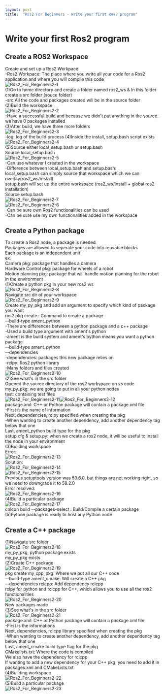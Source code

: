 ```yaml
---
layout: post
title:  "Ros2 For Beginners - Write your first Ros2 program"
---
```

# Write your first Ros2 program

## Create a ROS2 Workspace
Create and set up a Ros2 Workpace <br/>
-Ros2 Workpace: The place where you write all your code for a Ros2 application and where you will compile this code <br/> 
![Ros2_For_Beginners2-1](https://github.com/growingpenguin/growingpenguin.github.io/assets/110277903/2293b509-fd56-40d6-a97d-07641d9249dc) <br/>
(1)Go to home directory and create a folder named ros2_ws & In this folder create a src folder (souce folder)<br/>
-src:All the code and packages created will be in the source folder <br/> 
(2)Build the workspace <br/>
![Ros2_For_Beginners2-2](https://github.com/growingpenguin/growingpenguin.github.io/assets/110277903/991a5ded-b22d-49f5-a981-9cab3e080eeb) <br/>
-Have a successful build and because we didn't put anything in the source, we have 0 packages installed <br/>
(3)After build, we have three more folders <br/>
![Ros2_For_Beginners2-3](https://github.com/growingpenguin/growingpenguin.github.io/assets/110277903/b0dd7de0-4e63-4ee0-95bd-93fc58f8de1a) <br/>
-log: log of the build process 
(4)Inside the install, setup.bash script exists <br/>
![Ros2_For_Beginners2-4](https://github.com/growingpenguin/growingpenguin.github.io/assets/110277903/599343a7-410b-497f-9885-714121141872) <br/>
(5)Source either local_setup.bash or setup.bash <br/>
Source local_setup.bash <br/>
![Ros2_For_Beginners2-5](https://github.com/growingpenguin/growingpenguin.github.io/assets/110277903/aba7a754-b83e-4804-8399-1e714dda418b)<br/>
-Can use whatever I created in the workspace <br/>
-Difference between local_setup.bash and setup.bash: <br/>
local_setup.bash can simply source that workspace which we can overlay(ros2_ws/install) <br/>
setup.bash will set up the entire workspace (ros2_ws/install + global ros2 installation) <br/>
Source setup.bash <br/>
![Ros2_For_Beginners2-7](https://github.com/growingpenguin/growingpenguin.github.io/assets/110277903/8c160ece-0bb4-46cf-afee-285a9ccb3d06)<br/>
![Ros2_For_Beginners2-6](https://github.com/growingpenguin/growingpenguin.github.io/assets/110277903/d32aa15a-1666-4638-8b2f-b4e78e55f466)<br/>
-Can be sure own Ros2 functionalities can be used <br/>
-Can be sure use my own functionalities added in the workspace <br/>

## Create a Python package
To create a Ros2 node, a package is needed <br/>
Packages are allowed to seperate your code into reusable blocks <br/>
Each package is an independent unit <br/>
ex. <br/>
Camera pkg: package that handles a camera <br/>
Hardware Control pkg: package for wheels of a robot <br/>
Motion planning pkg: package that will handle motion planning for the robot in the environment <br/>
(1)Create a python pkg in your new ros2 ws <br/>
![Ros2_For_Beginners2-8](https://github.com/growingpenguin/growingpenguin.github.io/assets/110277903/e7fde2e1-fbd8-4a43-b19e-5d83c3492010)<br/>
Navigate src dir of your workspace <br/>
![Ros2_For_Beginners2-9](https://github.com/growingpenguin/growingpenguin.github.io/assets/110277903/2fc7d36a-d5b0-4641-b15b-86b5d515489f)<br/>
Create my_py_pkg and add an argument to specify which kind of package you want<br/>
ros2 pkg create <package name>: Command to create a package <br/>
--build-type ament_python <br/>
-There are differences between a python package and a c++ package <br/>
-Used a build type argument with ament's python <br/>
-ament is the build system and ament's python means you want a python package <br/>
--build-type ament_python <br/>
--dependencies <dependencies> <br/>
-dependencies: packages this new package relies on <br/>
-rclpy: Ros2 python library <br/>
-Many folders and files created <br/>
![Ros2_For_Beginners2-10](https://github.com/growingpenguin/growingpenguin.github.io/assets/110277903/3f9e4b5b-1260-4404-94f5-a0efa08a7eac)<br/>
(2)See what's in the src folder <br/>
Opened the source directory of the ros2 workspace on vs code <br/>
my_py_pkg: we are going to put in all your python nodes <br/>
test: containing test files <br/>
![Ros2_For_Beginners2-11](https://github.com/growingpenguin/growingpenguin.github.io/assets/110277903/524a0a35-a957-414a-b694-a2226932214f)![Ros2_For_Beginners2-12](https://github.com/growingpenguin/growingpenguin.github.io/assets/110277903/85ad904e-6490-4c25-9e97-2b4e7e019584)<br/>
package.xml: C++ or Python package will contain a package.xml file <br/>
-First is the name of information  <br/>
Next, dependencies, rclpy specified when creating the pkg <br/>
-When wanting to create another dependency, add another dependency tag below that one <br/>
Last, ament_python build type for the pkg <br/>
setup.cfg & setup.py: when we create a ros2 node, it will be useful to install the node in your environment <br/>
(3)Building workspace <br/>
Error: <br/>
![Ros2_For_Beginners2-13](https://github.com/growingpenguin/growingpenguin.github.io/assets/110277903/b469899c-5bfe-4c20-a762-a0ba233f51d7)<br/>
Solution: <br/>
![Ros2_For_Beginners2-14](https://github.com/growingpenguin/growingpenguin.github.io/assets/110277903/11ded559-9e61-4297-9414-80f919ad7bc2)<br/>
![Ros2_For_Beginners2-15](https://github.com/growingpenguin/growingpenguin.github.io/assets/110277903/aed9743b-e862-4367-9075-fca10d645061)<br/>
Previous setuptools version was 59.6.0, but things are not working right, so we need to downgrade it to 58.2.0 <br/>
Error resolved: <br/>
![Ros2_For_Beginners2-16](https://github.com/growingpenguin/growingpenguin.github.io/assets/110277903/7008fc08-6194-4c05-8659-92a8d25f4d67)<br/>
(4)Build a particular package <br/>
![Ros2_For_Beginners2-17](https://github.com/growingpenguin/growingpenguin.github.io/assets/110277903/10e7cd4c-57e6-4835-9147-7a13c9447eed)<br/>
colcon build --packages-select <package name>: Build/Compile a certain package <br/>
(5)Python package is ready to host any Python node <br/>

## Create a C++ package
(1)Navigate src folder <br/>
![Ros2_For_Beginners2-18](https://github.com/growingpenguin/growingpenguin.github.io/assets/110277903/de7c7707-8acf-42a6-822e-eb6f8f18e008) <br/>
my_py_pkg, python package exists <br/>
my_py_pkg exists <br/>
(2)Create C++ package <br/>
![Ros2_For_Beginners2-19](https://github.com/growingpenguin/growingpenguin.github.io/assets/110277903/eae4d0c9-ea9b-4980-b045-024178ec7de1)<br/>
pkg create my_cpp_pkg: Where we put all our C++ code <br/>
--build-type ament_cmake: Will create a C++ pkg <br/>
--dependencies rclcpp: Add dependency rclcpp <br/>
rclpy for python and rclcpp for C++, which allows you to use all the ros2 functionalities <br/>
![Ros2_For_Beginners2-20](https://github.com/growingpenguin/growingpenguin.github.io/assets/110277903/c4a7b5fb-db05-449d-8449-93e35c5dfca9)<br/>
New packages made <br/>
(3)See what's in the src folder <br/>
![Ros2_For_Beginners2-21](https://github.com/growingpenguin/growingpenguin.github.io/assets/110277903/8297201e-2971-4665-952d-f5afeb941feb)<br/>
package.xml: C++ or Python package will contain a package.xml file <br/>
-First is the informations <br/>
Next, dependencies, rclcpp library specified when creating the pkg <br/>
-When wanting to create another dependency, add another dependency tag below that one <br/>
Last, ament_cmake build type flag for the pkg <br/>
CMakelists.txt: Where the code is compiled <br/>
We also have the dependency for rclcpp <br/>
If wanting to add a new dependency for your C++ pkg, you need to add it in packages.xml and CMakeLists.txt <br/>
(4)Building workspace <br/>
![Ros2_For_Beginners2-22](https://github.com/growingpenguin/growingpenguin.github.io/assets/110277903/04f10de3-54da-4b51-aecc-311adea00015)<br/>
(5)Build a particular package <br/>
![Ros2_For_Beginners2-23](https://github.com/growingpenguin/growingpenguin.github.io/assets/110277903/8955f9a1-b4d8-40b0-837b-70f7e2ce66ae)<br/>

